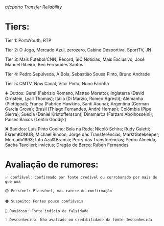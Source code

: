 ###### r/fcporto Transfer Reliability

# Tiers:

Tier 1: PortoYouth, RTP

Tier 2: O Jogo, Mercado Azul, zerozero, Cabine Desportiva, SportTV, JN

Tier 3: Mais Futebol/CNN, Record, SIC Notícias, Mais Exclusivo, José Manuel Ribeiro, Ben Fernandes Santos

Tier 4: Pedro Sepúlveda, A Bola, Sebastião Sousa Pinto, Bruno Andrade

Tier 5: CMTV, Now Canal, Vítor Pinto, Nuno Farinha

➕ Outros: Geral (Fabrizio Romano, Matteo Moretto); Inglaterra (David Ornstein, Lyall Thomas); Itália (Di Marzio, Romeo Agresti); Alemanha (Plettigoal); França (Fabrice Hawkins, Santi Aouna); Argentina (German Garcia Grova); Brasil (Thiago Fernandes, André Hernan); Colômbia (Pipe Sierra); Suécia (Daniel Kristoffersson); Dinamarca (Farzam Abolhosseini); Países Baixos (Lentin Goodijk)

❌ Banidos: Luís Pinto Coelho; Bola na Rede; Nicolò Schira; Rudy Galetti; EkremKONUR; Michael Rincón; Jorge das Transferências; MarktGatekeeper; Mercado1893; Info Azul&Branca; Perry das Transferências; Pedro Almeida; Sacha Tavolieri; invictus; Dragão de Berço; Rúben Fernandes


# Avaliação de rumores:

    ✅ Confiável: Confirmado por fonte credível ou corroborado por mais do que uma

    🟡 Possível: Plausível, mas carece de confirmação

    🟠 Suspeito: Fontes pouco confiáveis

    🔴 Duvidoso: Forte indício de falsidade

    ❔ Desconhecido: Não avaliado ou credibilidade da fonte desconhecida
